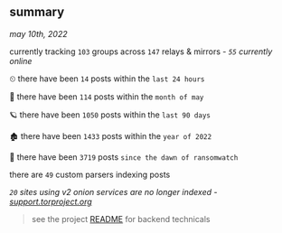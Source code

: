 
## summary
_may 10th, 2022_

currently tracking `103` groups across `147` relays & mirrors - _`55` currently online_

⏲ there have been `14` posts within the `last 24 hours`

🦈 there have been `114` posts within the `month of may`

🪐 there have been `1050` posts within the `last 90 days`

🏚 there have been `1433` posts within the `year of 2022`

🦕 there have been `3719` posts `since the dawn of ransomwatch`

there are `49` custom parsers indexing posts

_`20` sites using v2 onion services are no longer indexed - [support.torproject.org](https://support.torproject.org/onionservices/v2-deprecation/)_

> see the project [README](https://github.com/thetanz/ransomwatch#ransomwatch--) for backend technicals
